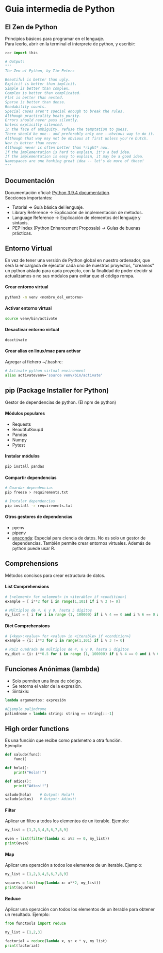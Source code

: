 # Guia intermedia de Python

## El Zen de Python

Principios básicos para programar en el lenguaje.   
Para leerlo, abrir en la terminal el interprete de python, y escribir:
```python
>>> import this

# Output:
"""
The Zen of Python, by Tim Peters

Beautiful is better than ugly.
Explicit is better than implicit.
Simple is better than complex.
Complex is better than complicated.
Flat is better than nested.
Sparse is better than dense.
Readability counts.
Special cases aren't special enough to break the rules.
Although practicality beats purity.
Errors should never pass silently.
Unless explicitly silenced.
In the face of ambiguity, refuse the temptation to guess.
There should be one-- and preferably only one --obvious way to do it.
Although that way may not be obvious at first unless you're Dutch.
Now is better than never.
Although never is often better than *right* now.
If the implementation is hard to explain, it's a bad idea.
If the implementation is easy to explain, it may be a good idea.
Namespaces are one honking great idea -- let's do more of those!
"""
```

## Documentación

Documentación oficial: [Python 3.9.4 documentation](https://docs.python.org/3/).   
Secciones importantes:
* Tutorial -> Guía básica del lenguaje.
* Library Reference -> Explicación de implementación de métodos.
* Language Reference -> Explicación de elementos del lenguaje y sintaxis.
* PEP Index (Python Enhancement Proposals) -> Guías de buenas prácticas.

## Entorno Virtual

En vez de tener una versión de Python global en nuestro ordenador, que será la encargada de ejecutar cada uno de nuestros proyectos,
"creamos" un python aislado para cada proyecto, con la finalidad de poder decidir si actualizamos o no sus módulos para evitar
que el código rompa.

#### Crear entorno virtual
```bash
python3 -m venv <nombre_del_entorno>
```

#### Activar entorno virtual
```bash
source venv/bin/activate
```

#### Desactivar entorno virtual
```bash
deactivate
```

#### Crear alias en linux/mac para activar
Agregar al fichero ~/.bashrc:
```bash
# Activate python virtual environment
alias activatevenv='source venv/bin/activate'
```

## pip (Package Installer for Python)

Gestor de dependencias de python. (El npm de python)

#### Módulos populares
* Requests
* BeautifulSoup4
* Pandas
* Numpy
* Pytest

#### Instalar módulos
```bash
pip install pandas
```

#### Compartir dependencias
```bash
# Guardar dependencias
pip freeze > requirements.txt

# Instalar dependencias
pip install -r requirements.txt
```

#### Otros gestores de dependencias

* pyenv
* pipenv
* [anaconda](https://www.anaconda.com/products/individual): 
Especial para ciencia de datos. No es solo un gestor de dependencias.
También permite crear entornos virtuales. Además de python puede usar R.

## Comprehensions

Métodos concisos para crear estructura de datos.
#### List Comprehensions

```python
# [<element> for <element> in <iterable> if <condition>]
example = [ i**2 for i in range(1,101) if i % 3 != 0]

# Múltiplos de 4, 6 y 9, hasta 5 dígitos
my_list = [ i for i in range (1, 100000) if i % 4 == 0 and i % 6 == 0 and i % 9 == 0 ]
```

#### Dict Comprehensions

```python
# {<key>:<value> for <value> in <iterable> if <condition>}
example = {i: i**2 for i in range(1,101) if i % 3 != 0}

# Raiz cuadrada de múltiplos de 4, 6 y 9, hasta 5 dígitos
my_dict = {i: i**0.5 for i in range (1, 100000) if i % 4 == 0 and i % 6 == 0 and i % 9 == 0 }
```

## Funciones Anónimas (lambda)

* Solo permiten una línea de código.
* Se retorna el valor de la expresión.
* Sintáxis:
```python
lambda argumentos: expresión

#Ejemplo palindrome
palindrome = lambda string: string == string[::-1]
```

## High order functions

Es una función que recibe como parámetro a otra función.   
Ejemplo:
```python
def saludo(func):
    func()

def hola():
    print("Hola!!")

def adios():
    print("Adios!!")

saludo(hola)    # Output: Hola!!
saludo(adios)   # Output: Adios!!
```

#### Filter

Aplicar un filtro a todos los elementos de un iterable.
Ejemplo:
```python
my_list = [1,2,3,4,5,6,7,8,9]

even = list(filter(lambda x: x%2 == 0, my_list))
print(even)
```
#### Map

Aplicar una operación a todos los elementos de un iterable.
Ejemplo:
```python
my_list = [1,2,3,4,5,6,7,8,9]

squares = list(map(lambda x: x**2, my_list))
print(squares)
```

#### Reduce

Aplicar una operación con todos los elementos de un iterable para obtener un resultado.
Ejemplo:
```python
from functools import reduce

my_list = [1,2,3]

factorial = reduce(lambda x, y: x * y, my_list)
print(factorial)
```

